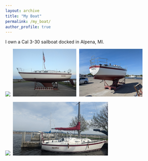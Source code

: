 ```yaml
---
layout: archive
title: "My Boat"
permalink: /my_boat/
author_profile: true
---
```


I own a Cal 3-30 sailboat docked in Alpena, MI. 

<p float="left">
  <kbd>
  <img src="/images/boat1.jpg" width="200" />
  </kbd>
  <kbd>
  <img src="/images/boat2.jpg" width="200" />
  </kbd>
  <kbd>
  <img src="/images/boat7.jpg" width="200" />
  </kbd>
</p>

<p float="left">
  <kbd>
  <img src="/images/boat3.jpg" width="300" />
  </kbd>
  <kbd>
  <img src="/images/boat6.jpg" width="300" />
  </kbd>
</p>